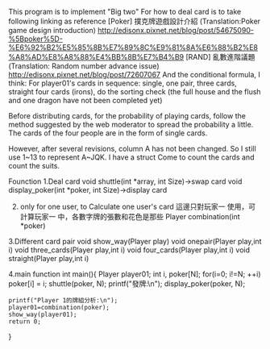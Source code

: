 This program is to implement "Big two"
For how to deal card is to take following linking as reference
[Poker] 撲克牌遊戲設計介紹 (Translation:Poker game design introduction)
http://edisonx.pixnet.net/blog/post/54675090-%5Bpoker%5D-%E6%92%B2%E5%85%8B%E7%89%8C%E9%81%8A%E6%88%B2%E8%A8%AD%E8%A8%88%E4%BB%8B%E7%B4%B9 
[RAND] 亂數進階議題 (Translation: Random number advance issue)
http://edisonx.pixnet.net/blog/post/72607067
And the conditional formula, I think:
For player01's cards in sequence: single, one pair, three cards, straight four cards (irons), do the sorting check (the full house and the flush and one dragon have not been completed yet)

Before distributing cards, for the probability of playing cards, follow the method suggested by the web moderator to spread the probability a little.
The cards of the four people are in the form of single cards.

However, after several revisions, column A has not been changed. So I still use 1~13 to represent A~JQK.
I have a struct
Come to count the cards and count the suits.

Founction
1.Deal card
void shuttle(int *array, int Size)→swap card
void display_poker(int *poker, int Size)→display card

2. only for one user, to Calculate one user's card 這邊只對玩家一 使用，可計算玩家一 中，各數字牌的張數和花色是那些
Player combination(int *poker)

3.Different card pair
void show_way(Player play)
void onepair(Player play,int i)
void three_cards(Player play,int i)
void four_cards(Player play,int i)
void straight(Player play,int i)

4.main function
int main(){	
    Player player01;
    int i, poker[N];
    for(i=0; i!=N; ++i) poker[i] = i;
    shuttle(poker, N);
    printf("發牌:\n");
    display_poker(poker, N);

    printf("Player 1的牌組分析:\n");
    player01=combination(poker);
    show_way(player01);
	return 0;
}

